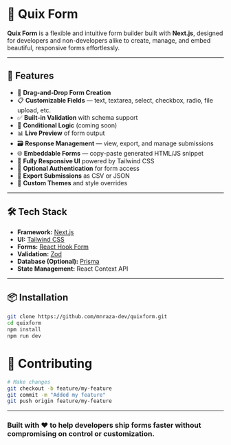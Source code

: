 # 🧩 Quix Form

**Quix Form** is a flexible and intuitive form builder built with **Next.js**, designed for developers and non-developers alike to create, manage, and embed beautiful, responsive forms effortlessly.

---

## 🚀 Features

- 🔧 **Drag-and-Drop Form Creation**
- 📋 **Customizable Fields** — text, textarea, select, checkbox, radio, file upload, etc.
- ✅ **Built-in Validation** with schema support
- 🧠 **Conditional Logic** (coming soon)
- 📊 **Live Preview** of form output
- 🗃️ **Response Management** — view, export, and manage submissions
- 🌐 **Embeddable Forms** — copy-paste generated HTML/JS snippet
- 📱 **Fully Responsive UI** powered by Tailwind CSS
- 🔐 **Optional Authentication** for form access
- 💾 **Export Submissions** as CSV or JSON
- 🎨 **Custom Themes** and style overrides

---

## 🛠 Tech Stack

- **Framework:** [Next.js](https://nextjs.org/)
- **UI:** [Tailwind CSS](https://tailwindcss.com/)
- **Forms:** [React Hook Form](https://react-hook-form.com/)
- **Validation:** [Zod](https://zod.dev/)
- **Database (Optional):** [Prisma](https://www.prisma.io/)
- **State Management:** React Context API

---

## 📦 Installation

```bash
git clone https://github.com/mnraza-dev/quixform.git
cd quixform
npm install
npm run dev
```

# 🤝 Contributing
```bash 
# Make changes
git checkout -b feature/my-feature
git commit -m "Added my feature"
git push origin feature/my-feature
```
---
### Built with ❤️ to help developers ship forms faster without compromising on control or customization.